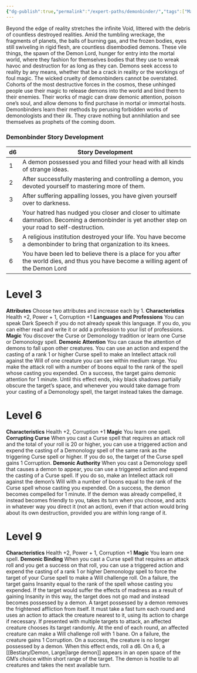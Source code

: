 ```yaml
---
{"dg-publish":true,"permalink":"/expert-paths/demonbinder/","tags":["Magic"]}
---
```


Beyond the edge of reality stretches the infinite Void, littered with the debris of countless destroyed realities.
Amid the tumbling wreckage, the fragments of planets, the balls of burning gas, and the frozen bodies, eyes still swiveling in rigid flesh, are countless disembodied demons. These vile things, the spawn of the Demon Lord, hunger for entry into the mortal world, where they fashion for themselves bodies that they use to wreak havoc and destruction for as long as they can.
Demons seek access to reality by any means, whether that be a crack in reality or the workings of foul magic.
The wicked cruelty of demonbinders cannot be overstated. Cohorts of the most destructive forces in the cosmos, these unhinged people use their magic to release demons into the world and bind them to their enemies. Their works of magic can draw demonic attention, poison one’s soul, and allow demons to find purchase in mortal or immortal hosts.
Demonbinders learn their methods by perusing forbidden works of demonologists and their ilk. They crave nothing but annihilation and see themselves as prophets of the coming doom.
### Demonbinder Story Development

| d6  | Story Development                                                                                                                                |
| --- | ------------------------------------------------------------------------------------------------------------------------------------------------ |
| 1   | A demon possessed you and filled your head with all kinds of strange ideas.                                                                      |
| 2   | After successfully mastering and controlling a demon, you devoted yourself to mastering more of them.                                            |
| 3   | After suffering appalling losses, you have given yourself over to darkness.                                                                      |
| 4   | Your hatred has nudged you closer and closer to ultimate damnation. Becoming a demonbinder is yet another step on your road to self-destruction. |
| 5   | A religious institution destroyed your life. You have become a demonbinder to bring that organization to its knees.                              |
| 6   | You have been led to believe there is a place for you after the world dies, and thus you have become a willing agent of the Demon Lord           |
# Level 3
**Attributes** Choose two attributes and increase each by 1.
**Characteristics** Health +2, Power + 1, Corruption +1
**Languages and Professions** You can speak Dark Speech if you do not already speak this language. If you do, you can either read and write it or add a profession to your list of professions.
**Magic** You discover the Curse or Demonology tradition or learn one Curse or Demonology spell.
**Demonic Attention** You can cause the attention of demons to fall upon other creatures. You can use an action and expend the casting of a rank 1 or higher Curse spell to make an Intellect attack roll against the Will of one creature you can see within medium range. You make the attack roll with a number of boons equal to the rank of the spell whose casting you expended. On a success, the target gains demonic attention for 1 minute. Until this effect ends, inky black shadows partially obscure the target’s space, and whenever you would take damage from your casting of a Demonology spell, the target instead takes the damage.
# Level 6
**Characteristics** Health +2, Corruption +1
**Magic** You learn one spell.
**Corrupting Curse** When you cast a Curse spell that requires an attack roll and the total of your roll is 20 or higher, you can use a triggered action and expend the casting of a Demonology spell of the same rank as the triggering Curse spell or higher. If you do so, the target of the Curse spell gains 1 Corruption.
**Demonic Authority** When you cast a Demonology spell that causes a demon to appear, you can use a triggered action and expend the casting of a Curse spell. If you do so, make an Intellect attack roll against the demon’s Will with a number of boons equal to the rank of the Curse spell whose casting you expended. On a success, the demon becomes compelled for 1 minute. If the demon was already compelled, it instead becomes friendly to you, takes its turn when you choose, and acts in whatever way you direct it (not an action), even if that action would bring about its own destruction, provided you are within long range of it.
# Level 9
**Characteristics** Health +2, Power + 1, Corruption +1
**Magic** You learn one spell.
**Demonic Binding** When you cast a Curse spell that requires an attack roll and you get a success on that roll, you can use a triggered action and expend the casting of a rank 1 or higher Demonology spell to force the target of your Curse spell to make a Will challenge roll. On a failure, the target gains Insanity equal to the rank of the spell whose casting you expended. If the target would suffer the effects of madness as a result of gaining Insanity in this way, the target does not go mad and instead becomes possessed by a demon.
A target possessed by a demon removes the frightened affliction from itself. It must take a fast turn each round and uses an action to attack the creature nearest to it, using its action to charge if necessary. If presented with multiple targets to attack, an affected creature chooses its target randomly.
At the end of each round, an affected creature can make a Will challenge roll with 1 bane. On a failure, the creature gains 1 Corruption. On a success, the creature is no longer possessed by a demon. When this effect ends, roll a d6.
On a 6, a [[Bestiary/Demon, Large\|large demon]] appears in an open space of the GM’s choice within short range of the target. The demon is hostile to all creatures and takes the next available turn.